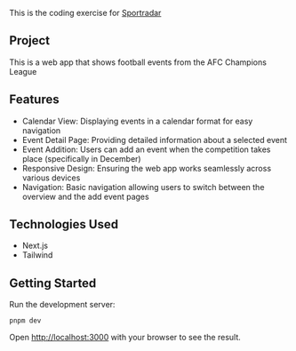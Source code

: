 This is the coding exercise for [Sportradar](https://sportradar.com/)

## Project

This is a web app that shows football events from the AFC Champions League

## Features
- Calendar View: Displaying events in a calendar format for easy navigation
- Event Detail Page: Providing detailed information about a selected event
- Event Addition: Users can add an event when the competition takes place (specifically in December)
- Responsive Design: Ensuring the web app works seamlessly across various devices
- Navigation: Basic navigation allowing users to switch between the overview and the add event pages

## Technologies Used
- Next.js
- Tailwind

## Getting Started

Run the development server:

```
pnpm dev

```

Open [http://localhost:3000](http://localhost:3000) with your browser to see the result.




